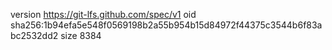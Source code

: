version https://git-lfs.github.com/spec/v1
oid sha256:1b94efa5e548f0569198b2a55b954b15d84972f44375c3544b6f83abc2532dd2
size 8384
